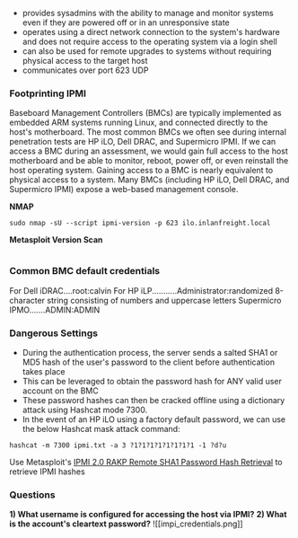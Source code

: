 
- provides sysadmins with the ability to manage and monitor systems even if they are powered off or in an unresponsive state
- operates using a direct network connection to the system's hardware and does not require access to the operating system via a login shell
- can also be used for remote upgrades to systems without requiring physical access to the target host
- communicates over port 623 UDP


### Footprinting IPMI

Baseboard Management Controllers (BMCs) are typically implemented as embedded ARM systems running Linux, and connected directly to the host's motherboard. The most common BMCs we often see during internal penetration tests are HP iLO, Dell DRAC, and Supermicro IPMI. If we can access a BMC during an assessment, we would gain full access to the host motherboard and be able to monitor, reboot, power off, or even reinstall the host operating system. Gaining access to a BMC is nearly equivalent to physical access to a system. Many BMCs (including HP iLO, Dell DRAC, and Supermicro IPMI) expose a web-based management console.

**NMAP**
```
sudo nmap -sU --script ipmi-version -p 623 ilo.inlanfreight.local
```

**Metasploit Version Scan**
```

```

### Common BMC default credentials

For Dell iDRAC....root:calvin
For HP iLP...........Administrator:randomized 8-character string consisting of numbers and uppercase letters
Supermicro IPMO.......ADMIN:ADMIN

### Dangerous Settings

- During the authentication process, the server sends a salted SHA1 or MD5 hash of the user's password to the client before authentication takes place
- This can be leveraged to obtain the password hash for ANY valid user account on the BMC
- These password hashes can then be cracked offline using a dictionary attack using Hashcat mode 7300.
- In the event of an HP iLO using a factory default password, we can use the below Hashcat mask attack command:
```
hashcat -m 7300 ipmi.txt -a 3 ?1?1?1?1?1?1?1?1 -1 ?d?u
```

Use Metasploit's [ IPMI 2.0 RAKP Remote SHA1 Password Hash Retrieval](https://www.rapid7.com/db/modules/auxiliary/scanner/ipmi/ipmi_dumphashes/) to retrieve IPMI hashes


### Questions

**1) What username is configured for accessing the host via IPMI?**
 **2) What is the account's cleartext password?**
![[impi_credentials.png]]
